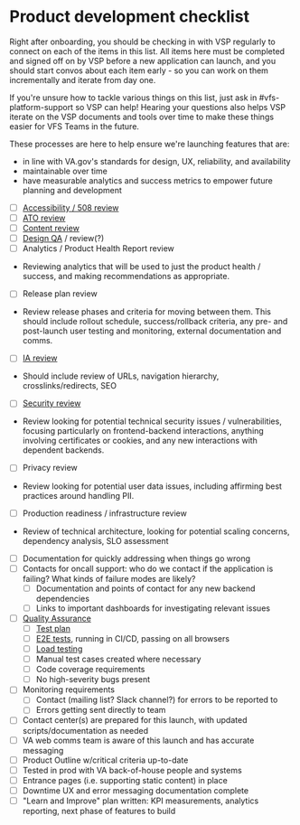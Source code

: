 # Product development checklist

Right after onboarding, you should be checking in with VSP regularly to connect on each of the items in this list. All items here must be completed and signed off on by VSP before a new application can launch, and you should start convos about each item early - so you can work on them incrementally and iterate from day one.

If you're unsure how to tackle various things on this list, just ask in #vfs-platform-support so VSP can help! Hearing your questions also helps VSP iterate on the VSP documents and tools over time to make these things easier for VFS Teams in the future.

These processes are here to help ensure we're launching features that are:
* in line with VA.gov's standards for design, UX, reliability, and availability
* maintainable over time
* have measurable analytics and success metrics to empower future planning and development

- [ ] [Accessibility / 508 review](https://github.com/department-of-veterans-affairs/va.gov-team/blob/master/platform/accessibility/508-request-prelaunch-review.md)
- [ ] [ATO review](https://github.com/department-of-veterans-affairs/va.gov-team/blob/master/platform/security/security-review-process.md)
- [ ] [Content review](https://github.com/department-of-veterans-affairs/va.gov-team/blob/master/platform/content/content-review-process.md#how-to-request-content-review)
- [ ] [Design QA](https://github.com/department-of-veterans-affairs/va.gov-team/blob/master/platform/design/working-with-platform-design-team.md) / review(?)
- [ ] Analytics / Product Health Report review
*   Reviewing analytics that will be used to just the product health / success, and making recommendations as appropriate.
- [ ] Release plan review
*   Review release phases and criteria for moving between them. This should include rollout schedule, success/rollback criteria, any pre- and post-launch user testing and monitoring, external documentation and comms.
- [ ] [IA review](https://github.com/department-of-veterans-affairs/va.gov-team/blob/master/platform/information-architecture/working-with-ia.md)
*   Should include review of URLs, navigation hierarchy, crosslinks/redirects, SEO
- [ ] [Security review](https://github.com/department-of-veterans-affairs/va.gov-team/blob/master/platform/security/security-review-process.md)
*   Review looking for potential technical security issues / vulnerabilities, focusing particularly on frontend-backend interactions, anything involving certificates or cookies, and any new interactions with dependent backends.
- [ ] Privacy review
*   Review looking for potential user data issues, including affirming best practices around handling PII.
- [ ] Production readiness / infrastructure review
*   Review of technical architecture, looking for potential scaling concerns, dependency analysis, SLO assessment
- [ ] Documentation for quickly addressing when things go wrong
- [ ]   Contacts for oncall support: who do we contact if the application is failing? What kinds of failure modes are likely?
    - [ ]   Documentation and points of contact for any new backend dependencies
    - [ ]   Links to important dashboards for investigating relevant issues
- [ ] [Quality Assurance](../../quality-assurance/README.md)
    - [ ]   [Test plan](https://github.com/department-of-veterans-affairs/va.gov-team/blob/master/platform/quality-assurance/testrail/README.md)
    - [ ]   [E2E tests](https://github.com/department-of-veterans-affairs/va.gov-team/blob/master/platform/quality-assurance/e2e-testing/README.md), running in CI/CD, passing on all browsers
    - [ ]   [Load testing](https://github.com/department-of-veterans-affairs/va.gov-team/tree/master/platform/quality-assurance/load-testing/README.md)
    - [ ]   Manual test cases created where necessary
    - [ ]   Code coverage requirements
    - [ ]   No high-severity bugs present
- [ ] Monitoring requirements
    - [ ]   Contact (mailing list? Slack channel?) for errors to be reported to
    - [ ]   Errors getting sent directly to team
- [ ] Contact center(s) are prepared for this launch, with updated scripts/documentation as needed
- [ ] VA web comms team is aware of this launch and has accurate messaging
- [ ] Product Outline w/critical criteria up-to-date
- [ ] Tested in prod with VA back-of-house people and systems
- [ ] Entrance pages (i.e. supporting static content) in place
- [ ] Downtime UX and error messaging documentation complete
- [ ] "Learn and Improve" plan written: KPI measurements, analytics reporting, next phase of features to build
